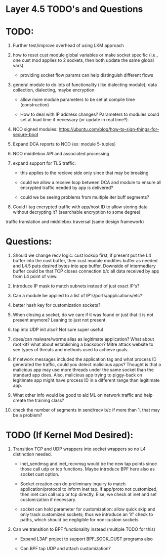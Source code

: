 # Layer 4.5 TODO's and Questions


# TODO:

1) Further test/improve overhead of using LKM approach

1) how to reset cust module global variables or make socket specific (i.e., one cust mod
  applies to 2 sockets, then both update the same global vars)

    * providing socket flow params can help distinguish different flows


1) general module to do lots of functionality (like dialecting module);
data collection, dialecting, maybe encryption

    * allow more module parameters to be set at compile time (construction)

    * How to deal with IP address changes? Parameters to modules could set at load time if
    necessary (or update in real time?).


1) NCO signed modules: https://ubuntu.com/blog/how-to-sign-things-for-secure-boot


1) Expand DCA reports to NCO (ex: module 5-tuples)


1) NCO middlebox API and associated processing



1) expand support for TLS traffic:

    * this applies to the recieve side only since that may be breaking

    * could we allow a receive loop between DCA and module to ensure all
    encrypted traffic needed by app is delivered?

    * could we be seeing problems from multiple iter buff segments?

1) Could I tag encrypted traffic with app/host ID to allow storing data without
decrypting it?  (searchable encryption to some degree)


traffic translation and middlebox traversal (same design framework)

# Questions:

1) Should we change recv logic: cust lookup first, if present put the L4 buffer
into the cust buffer, then cust module modifies buffer as needed and L4.5 puts
desired bytes into app buffer.  Downside of intermediary buffer could
be that TCP closes connection b/c all data received by app from L4 point of view.

1) Introduce IP mask to match subnets instead of just exact IP's?  

1) Can a module be applied to a list of IP's/ports/applications/etc?

1) better hash key for customization sockets?

1) When closing a socket, do we care if it was found or just that it is not
present anymore?  Leaning to just not present.

1) tap into UDP init also?  Not sure super useful


1) does/can malware/worms alias as legitimate application? What about root kit?
what about establishing a backdoor?  Mitre attack website to see types of threats
and methods used to achieve goals.


1) If network messages included the application tag and what process ID generated
the traffic, could you detect malicious apps?  Thought is that a malicious app
may use more threads under the same socket than the standard app does.  Also,
malicious app trying to piggy-back on legitimate app might have process ID in
a different range than legitimate app.

1) What other info would be good to aid ML on network traffic and help create
the training class?

1) check the number of segments in send/recv b/c if more than 1, that may be a problem?


# TODO (If Kernel Mod Desired):

1) Transition TCP and UDP wrappers into socket wrappers so no L4 distinction needed.

    * inet_sendmsg and inet_recvmsg would be the new tap points since those call
      udp or tcp functions.  Maybe introduce BPF here also as socket cust option.


    * Socket creation can do preliminary inquiry to match application/protocol
      to inform inet tap.  If app/proto not customized, then inet can call udp or
      tcp directly.  Else, we check at inet and set customization if necessary.

    * socket can hold parameter for customization: allow quick skip and only
      track customized sockets; thus we introduce an 'if' check to paths, which
      should be negligible for non-custom sockets


1) Can we transition to BPF functionality instead (multiple TODO for this)

    * Expand L3AF project to support BPF_SOCK_CUST programs also

    * Can BPF tap UDP and attach customization?
